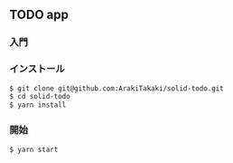 
## TODO app

### 入門

### インストール

```sh
$ git clone git@github.com:ArakiTakaki/solid-todo.git
$ cd solid-todo
$ yarn install
```

### 開始

```sh
$ yarn start
```

